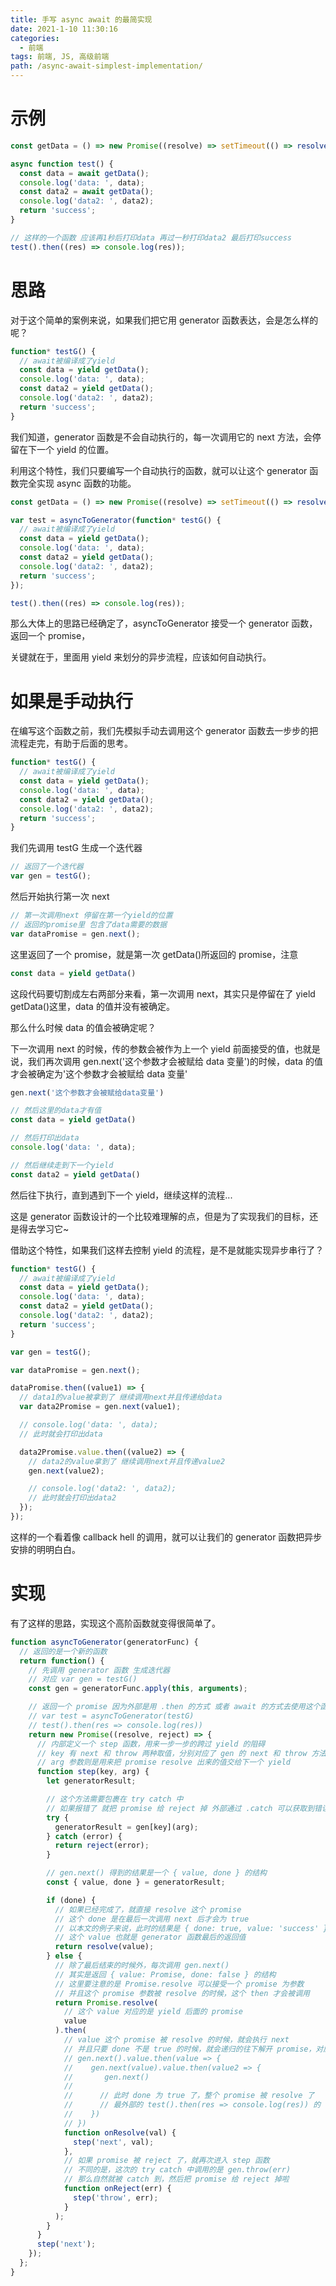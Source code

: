 ```yaml
---
title: 手写 async await 的最简实现
date: 2021-1-10 11:30:16
categories:
  - 前端
tags: 前端, JS, 高级前端
path: /async-await-simplest-implementation/
---
```


# 示例

```js
const getData = () => new Promise((resolve) => setTimeout(() => resolve('data'), 1000));

async function test() {
  const data = await getData();
  console.log('data: ', data);
  const data2 = await getData();
  console.log('data2: ', data2);
  return 'success';
}

// 这样的一个函数 应该再1秒后打印data 再过一秒打印data2 最后打印success
test().then((res) => console.log(res));
```

# 思路

对于这个简单的案例来说，如果我们把它用 generator 函数表达，会是怎么样的呢？

```js
function* testG() {
  // await被编译成了yield
  const data = yield getData();
  console.log('data: ', data);
  const data2 = yield getData();
  console.log('data2: ', data2);
  return 'success';
}
```

我们知道，generator 函数是不会自动执行的，每一次调用它的 next 方法，会停留在下一个 yield 的位置。

利用这个特性，我们只要编写一个自动执行的函数，就可以让这个 generator 函数完全实现 async 函数的功能。

```js
const getData = () => new Promise((resolve) => setTimeout(() => resolve('data'), 1000));

var test = asyncToGenerator(function* testG() {
  // await被编译成了yield
  const data = yield getData();
  console.log('data: ', data);
  const data2 = yield getData();
  console.log('data2: ', data2);
  return 'success';
});

test().then((res) => console.log(res));
```

那么大体上的思路已经确定了，asyncToGenerator 接受一个 generator 函数，返回一个 promise，

关键就在于，里面用 yield 来划分的异步流程，应该如何自动执行。

# 如果是手动执行

在编写这个函数之前，我们先模拟手动去调用这个 generator 函数去一步步的把流程走完，有助于后面的思考。

```js
function* testG() {
  // await被编译成了yield
  const data = yield getData();
  console.log('data: ', data);
  const data2 = yield getData();
  console.log('data2: ', data2);
  return 'success';
}
```

我们先调用 testG 生成一个迭代器

```js
// 返回了一个迭代器
var gen = testG();
```

然后开始执行第一次 next

```js
// 第一次调用next 停留在第一个yield的位置
// 返回的promise里 包含了data需要的数据
var dataPromise = gen.next();
```

这里返回了一个 promise，就是第一次 getData()所返回的 promise，注意

```js
const data = yield getData()
```

这段代码要切割成左右两部分来看，第一次调用 next，其实只是停留在了 yield getData()这里，data 的值并没有被确定。

那么什么时候 data 的值会被确定呢？

下一次调用 next 的时候，传的参数会被作为上一个 yield 前面接受的值，也就是说，我们再次调用 gen.next('这个参数才会被赋给 data 变量')的时候，data 的值才会被确定为'这个参数才会被赋给 data 变量'

```js
gen.next('这个参数才会被赋给data变量')

// 然后这里的data才有值
const data = yield getData()

// 然后打印出data
console.log('data: ', data);

// 然后继续走到下一个yield
const data2 = yield getData()
```

然后往下执行，直到遇到下一个 yield，继续这样的流程...

这是 generator 函数设计的一个比较难理解的点，但是为了实现我们的目标，还是得去学习它~

借助这个特性，如果我们这样去控制 yield 的流程，是不是就能实现异步串行了？

```js
function* testG() {
  // await被编译成了yield
  const data = yield getData();
  console.log('data: ', data);
  const data2 = yield getData();
  console.log('data2: ', data2);
  return 'success';
}

var gen = testG();

var dataPromise = gen.next();

dataPromise.then((value1) => {
  // data1的value被拿到了 继续调用next并且传递给data
  var data2Promise = gen.next(value1);

  // console.log('data: ', data);
  // 此时就会打印出data

  data2Promise.value.then((value2) => {
    // data2的value拿到了 继续调用next并且传递value2
    gen.next(value2);

    // console.log('data2: ', data2);
    // 此时就会打印出data2
  });
});
```

这样的一个看着像 callback hell 的调用，就可以让我们的 generator 函数把异步安排的明明白白。

# 实现

有了这样的思路，实现这个高阶函数就变得很简单了。

```js
function asyncToGenerator(generatorFunc) {
  // 返回的是一个新的函数
  return function() {
    // 先调用 generator 函数 生成迭代器
    // 对应 var gen = testG()
    const gen = generatorFunc.apply(this, arguments);

    // 返回一个 promise 因为外部是用 .then 的方式 或者 await 的方式去使用这个函数的返回值的
    // var test = asyncToGenerator(testG)
    // test().then(res => console.log(res))
    return new Promise((resolve, reject) => {
      // 内部定义一个 step 函数，用来一步一步的跨过 yield 的阻碍
      // key 有 next 和 throw 两种取值，分别对应了 gen 的 next 和 throw 方法
      // arg 参数则是用来把 promise resolve 出来的值交给下一个 yield
      function step(key, arg) {
        let generatorResult;

        // 这个方法需要包裹在 try catch 中
        // 如果报错了 就把 promise 给 reject 掉 外部通过 .catch 可以获取到错误
        try {
          generatorResult = gen[key](arg);
        } catch (error) {
          return reject(error);
        }

        // gen.next() 得到的结果是一个 { value, done } 的结构
        const { value, done } = generatorResult;

        if (done) {
          // 如果已经完成了，就直接 resolve 这个 promise
          // 这个 done 是在最后一次调用 next 后才会为 true
          // 以本文的例子来说，此时的结果是 { done: true, value: 'success' }
          // 这个 value 也就是 generator 函数最后的返回值
          return resolve(value);
        } else {
          // 除了最后结束的时候外，每次调用 gen.next()
          // 其实是返回 { value: Promise, done: false } 的结构
          // 这里要注意的是 Promise.resolve 可以接受一个 promise 为参数
          // 并且这个 promise 参数被 resolve 的时候，这个 then 才会被调用
          return Promise.resolve(
            // 这个 value 对应的是 yield 后面的 promise
            value
          ).then(
            // value 这个 promise 被 resolve 的时候，就会执行 next
            // 并且只要 done 不是 true 的时候，就会递归的往下解开 promise，对应
            // gen.next().value.then(value => {
            //    gen.next(value).value.then(value2 => {
            //       gen.next()
            //
            //      // 此时 done 为 true 了，整个 promise 被 resolve 了
            //      // 最外部的 test().then(res => console.log(res)) 的 then 就开始执行了
            //    })
            // })
            function onResolve(val) {
              step('next', val);
            },
            // 如果 promise 被 reject 了，就再次进入 step 函数
            // 不同的是，这次的 try catch 中调用的是 gen.throw(err)
            // 那么自然就被 catch 到，然后把 promise 给 reject 掉啦
            function onReject(err) {
              step('throw', err);
            }
          );
        }
      }
      step('next');
    });
  };
}
```
